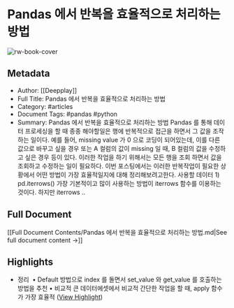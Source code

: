 # Pandas 에서 반복을 효율적으로 처리하는 방법

![rw-book-cover](https://img1.daumcdn.net/thumb/R800x0/?scode=mtistory2&fname=https%3A%2F%2Ft1.daumcdn.net%2Ftistory_admin%2Fstatic%2Fimages%2FopenGraph%2Fopengraph.png)

## Metadata
- Author: [[Deepplay]]
- Full Title: Pandas 에서 반복을 효율적으로 처리하는 방법
- Category: #articles
- Document Tags:  #pandas  #python 
- Summary: Pandas 에서 반복을 효율적으로 처리하는 방법 Pandas 를 통해 데이터 프로세싱을 할 때 종종 해야할일은 행에 반복적으로 접근을 하면서 그 값을 조작하는 일이다. 예를 들어, missing value 가 0 으로 코딩이 되어있는데, 이를 다른 값으로 바꾸고 싶을 경우 또는 A 컬럼의 값이 missing 일 때, B 컬럼의 값을 수정하고 싶은 경우 등이 있다. 이러한 작업을 하기 위해서는 모든 행을 조회 하면서 값을 조회하고 수정하는 일이 필요하다. 이번 포스팅에서는 이러한 반복작업이 필요한 상황에서 어떤 방법이 가장 효율적일지에 대해 정리해보려고한다. 사용할 데이터 1) pd.iterrows() 가장 기본적이고 많이 사용하는 방법이 iterrows 함수를 이용하는 것이다. 하지만 iterrows ..

## Full Document
[[Full Document Contents/Pandas 에서 반복을 효율적으로 처리하는 방법.md|See full document content →]]

## Highlights
- 정리 
  • Default 방법으로 index 를 돌면서 set_value 와 get_value 를 호출하는 방법을 추천
  • 비교적 큰 데이터에셋에서 비교적 간단한 작업을 할 때, apply 함수가 가장 효율적 ([View Highlight](https://read.readwise.io/read/01heptx4exws99xsjh4ra5a5ts))
